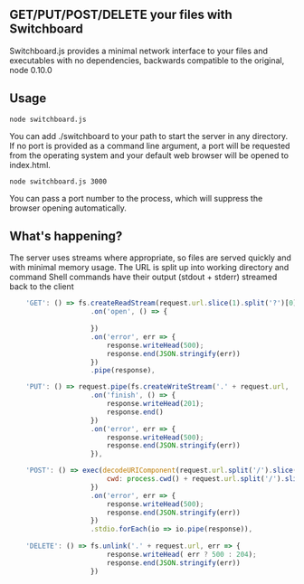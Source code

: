 ## GET/PUT/POST/DELETE your files with Switchboard

Switchboard.js provides a minimal network interface to your files and executables with no dependencies, backwards compatible to the original, node 0.10.0


## Usage
``` 
node switchboard.js
```
You can add ./switchboard to your path to start the server in any directory. If no port is provided as a command line argument, a port will be requested from the operating system and your default web browser will be opened to index.html.

```
node switchboard.js 3000
```

You can pass a port number to the process, which will suppress the browser opening automatically.

## What's happening?

The server uses streams where appropriate, so files are served quickly and with minimal memory usage.
The URL is split up into working directory and command
Shell commands have their output (stdout + stderr) streamed back to the client
```javascript
    'GET': () => fs.createReadStream(request.url.slice(1).split('?')[0] || 'index.html')
                    .on('open', () => {
                        
                    })
                    .on('error', err => { 
                        response.writeHead(500); 
                        response.end(JSON.stringify(err)) 
                    })
                    .pipe(response),

    'PUT': () => request.pipe(fs.createWriteStream('.' + request.url, 'utf8'))
                    .on('finish', () => { 
                        response.writeHead(201); 
                        response.end() 
                    })
                    .on('error', err => { 
                        response.writeHead(500); 
                        response.end(JSON.stringify(err)) 
                    }),

    'POST': () => exec(decodeURIComponent(request.url.split('/').slice(-1)), {
                        cwd: process.cwd() + request.url.split('/').slice(0,-1).join('/')
                    })
                    .on('error', err => { 
                        response.writeHead(500); 
                        response.end(JSON.stringify(err)) 
                    })
                    .stdio.forEach(io => io.pipe(response)),
    
    'DELETE': () => fs.unlink('.' + request.url, err => { 
                        response.writeHead( err ? 500 : 204); 
                        response.end(JSON.stringify(err))
                    })
```